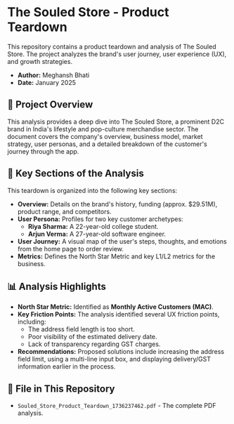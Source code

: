 # The Souled Store - Product Teardown

This repository contains a product teardown and analysis of The Souled Store. The project analyzes the brand's user journey, user experience (UX), and growth strategies.

* **Author:** Meghansh Bhati
* **Date:** January 2025

## 🚀 Project Overview

This analysis provides a deep dive into The Souled Store, a prominent D2C brand in India's lifestyle and pop-culture merchandise sector. The document covers the company's overview, business model, market strategy, user personas, and a detailed breakdown of the customer's journey through the app.

## 📄 Key Sections of the Analysis

This teardown is organized into the following key sections:

* **Overview:** Details on the brand's history, funding (approx. $29.51M), product range, and competitors.
* **User Persona:** Profiles for two key customer archetypes:
    * **Riya Sharma:** A 22-year-old college student.
    * **Arjun Verma:** A 27-year-old software engineer.
* **User Journey:** A visual map of the user's steps, thoughts, and emotions from the home page to order review.
* **Metrics:** Defines the North Star Metric and key L1/L2 metrics for the business.

## 📊 Analysis Highlights

* **North Star Metric:** Identified as **Monthly Active Customers (MAC)**.
* **Key Friction Points:** The analysis identified several UX friction points, including:
    * The address field length is too short.
    * Poor visibility of the estimated delivery date.
    * Lack of transparency regarding GST charges.
* **Recommendations:** Proposed solutions include increasing the address field limit, using a multi-line input box, and displaying delivery/GST information earlier in the process.

## 📂 File in This Repository

* `Souled_Store_Product_Teardown_1736237462.pdf` - The complete PDF analysis.
